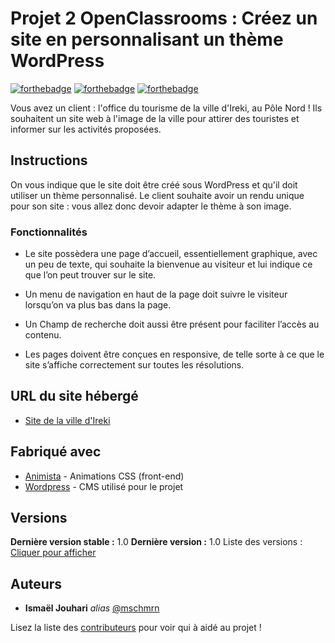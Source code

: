 # Projet 2 OpenClassrooms : Créez un site en personnalisant un thème WordPress 

[![forthebadge](https://forthebadge.com/images/badges/uses-html.svg)](http://forthebadge.com)  [![forthebadge](https://forthebadge.com/images/badges/uses-css.svg)](http://forthebadge.com)  [![forthebadge](https://forthebadge.com/images/badges/built-with-wordpress.svg)](http://forthebadge.com)

Vous avez un client : l'office du tourisme de la ville d'Ireki, au Pôle Nord ! Ils souhaitent un site web à l'image de la ville pour attirer des touristes et informer sur les activités proposées.

## Instructions

On vous indique que le site doit être créé sous WordPress et qu'il doit utiliser un thème personnalisé. Le client souhaite avoir un rendu unique pour son site : vous allez donc devoir adapter le thème à son image.

### Fonctionnalités

- Le site possèdera une page d’accueil, essentiellement graphique, avec un peu de texte, qui souhaite la bienvenue au visiteur et lui indique ce que l’on peut trouver sur le site.

- Un menu de navigation en haut de la page doit suivre le visiteur lorsqu’on va plus bas dans la page.

- Un Champ de recherche doit aussi être présent pour faciliter l’accès au contenu.

- Les pages doivent être conçues en responsive, de telle sorte à ce que le site s’affiche correctement sur toutes les résolutions.

## URL du site hébergé

* [Site de la ville d'Ireki](http://projet-2-oc.ismaeljouhari.com/)

## Fabriqué avec

* [Animista](http://animista.net) - Animations CSS (front-end)
* [Wordpress](https://fr.wordpress.com/) - CMS utilisé pour le projet

## Versions
**Dernière version stable :** 1.0
**Dernière version :** 1.0
Liste des versions : [Cliquer pour afficher](https://github.com/mschmrn/openclassrooms-dw-projet-2/contributors/tags)

## Auteurs

* **Ismaël Jouhari** _alias_ [@mschmrn](https://github.com/mschmrn)

Lisez la liste des [contributeurs](https://github.com/mschmrn/openclassrooms-dw-projet-2/contributors) pour voir qui à aidé au projet !

